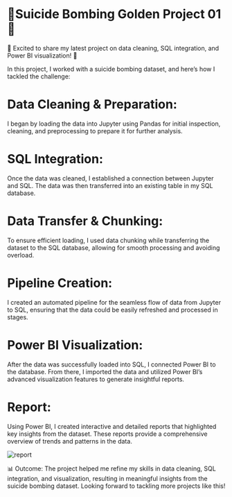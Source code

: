 # **🚀Suicide Bombing Golden Project 01 🚀**

🚀 Excited to share my latest project on data cleaning, SQL integration, and Power BI visualization! 🚀

In this project, I worked with a suicide bombing dataset, and here’s how I tackled the challenge:

# **Data Cleaning & Preparation:**
  I began by loading the data into Jupyter using Pandas for initial inspection, cleaning, and preprocessing to prepare it for further analysis.

# **SQL Integration:**
  Once the data was cleaned, I established a connection between Jupyter and SQL. The data was then transferred into an existing table in my SQL database.

# **Data Transfer & Chunking:**
  To ensure efficient loading, I used data chunking while transferring the dataset to the SQL database, allowing for smooth processing and avoiding overload.

# **Pipeline Creation:**
  I created an automated pipeline for the seamless flow of data from Jupyter to SQL, ensuring that the data could be easily refreshed and processed in stages. 
  



# **Power BI Visualization:**
  After the data was successfully loaded into SQL, I connected Power BI to the database. From there, I imported the data and utilized Power BI’s advanced visualization features to          generate insightful reports.

# **Report:**
  Using Power BI, I created interactive and detailed reports that highlighted key insights from the dataset. These reports provide a comprehensive overview of trends and patterns in the    data.
  
  ![report](https://github.com/user-attachments/assets/2ad4ed00-008c-432f-93a2-a817853a5a6a)


📊 Outcome: The project helped me refine my skills in data cleaning, SQL integration, and visualization, resulting in meaningful insights from the suicide bombing dataset. Looking forward to tackling more projects like this!
